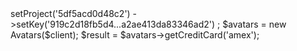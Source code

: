 <?php

use Appwrite\Client;
use Appwrite\Services\Avatars;

$client = new Client();

$client
    ->setProject('5df5acd0d48c2')
    ->setKey('919c2d18fb5d4...a2ae413da83346ad2')
;

$avatars = new Avatars($client);

$result = $avatars->getCreditCard('amex');